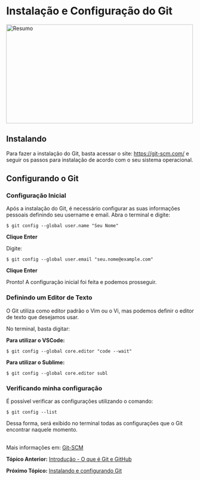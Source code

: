 # Instalação e Configuração do Git


<img src="config.png " alt="Resumo" width=500 height=265>


## Instalando

Para fazer a instalação do Git, basta acessar o site: https://git-scm.com/ e seguir os passos para instalação de acordo com o seu sistema operacional. 

## Configurando o Git

### Configuração Inicial

Após a instalação do Git, é necessário configurar as suas informações pessoais definindo seu username e email. Abra o terminal e digite: 

``` $ git config --global user.name "Seu Nome" ```

**Clique Enter**

Digite: 

``` $ git config --global user.email "seu.nome@example.com" ```

**Clique Enter**

Pronto! A configuração inicial foi feita e podemos prosseguir.

### Definindo um Editor de Texto

O Git utiliza como editor padrão o Vim ou o Vi, mas podemos definir o editor de texto que desejamos usar. 

No terminal, basta digitar: 

**Para utilizar o VSCode:**

``` $ git config --global core.editor "code --wait"  ```

**Para utilizar o Sublime:**

``` $ git config --global core.editor subl  ```

### Verificando minha configuração

É possível verificar as configurações utilizando o comando: 

``` $ git config --list ```

Dessa forma, será exibido no terminal todas as configurações que o Git encontrar naquele momento. 

<br>Mais informações em: [Git-SCM](https://git-scm.com/book/pt-br/v1/Primeiros-passos-Configura%C3%A7%C3%A3o-Inicial-do-Git)

**Tópico Anterior:** [Introdução - O que é Git e GitHub](Docs/introducao.md)

**Próximo Tópico:** [Instalando e configurando Git](Docs/instalacao.md)




